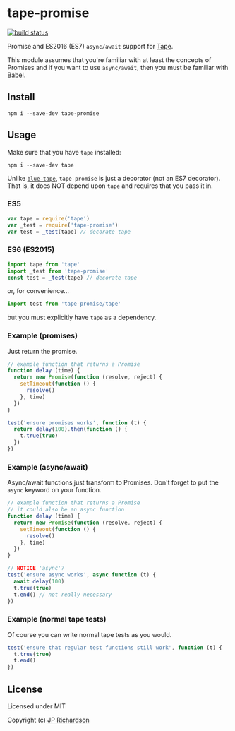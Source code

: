 tape-promise
============

[![build status](https://api.travis-ci.org/jprichardson/tape-promise.svg)](http://travis-ci.org/jprichardson/tape-promise)

Promise and ES2016 (ES7) `async/await` support for [Tape](https://github.com/substack/tape).

This module assumes that you're familiar with at least the concepts of Promises
and if you want to use `async/await`, then you must be familiar with [Babel](https://babeljs.io/).

Install
-------

    npm i --save-dev tape-promise


Usage
-----

Make sure that you have `tape` installed:

    npm i --save-dev tape

Unlike [`blue-tape`](https://www.npmjs.com/package/blue-tape), `tape-promise` is
just a decorator (not an ES7 decorator). That is, it does NOT depend upon `tape`
and requires that you pass it in.

### ES5

```js
var tape = require('tape')
var _test = require('tape-promise')
var test = _test(tape) // decorate tape
```

### ES6 (ES2015)

```js
import tape from 'tape'
import _test from 'tape-promise'
const test = _test(tape) // decorate tape
```

or, for convenience...

```js
import test from 'tape-promise/tape'
```

but you must explicitly have `tape` as a dependency.


### Example (promises)

Just return the promise.

```js
// example function that returns a Promise
function delay (time) {
  return new Promise(function (resolve, reject) {
    setTimeout(function () {
      resolve()
    }, time)
  })
}

test('ensure promises works', function (t) {
  return delay(100).then(function () {
    t.true(true)
  })
})
```

### Example (async/await)

Async/await functions just transform to Promises.
Don't forget to put the `async` keyword on your function.

```js
// example function that returns a Promise
// it could also be an async function
function delay (time) {
  return new Promise(function (resolve, reject) {
    setTimeout(function () {
      resolve()
    }, time)
  })
}

// NOTICE 'async'?
test('ensure async works', async function (t) {
  await delay(100)
  t.true(true)
  t.end() // not really necessary
})
```

### Example (normal tape tests)

Of course you can write normal tape tests as you would.

```js
test('ensure that regular test functions still work', function (t) {
  t.true(true)
  t.end()
})
```

License
-------

Licensed under MIT

Copyright (c) [JP Richardson](https://github.com/jprichardson)
